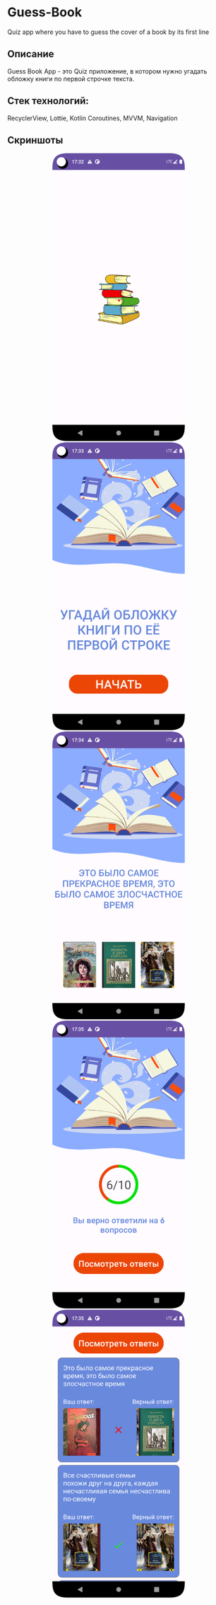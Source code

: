 # Guess-Book
Quiz app where you have to guess the cover of a book by its first line

## Описание

Guess Book App - это Quiz приложение, в котором нужно угадать обложку книги по первой строчке текста.

## Стек технологий: 

RecyclerView, Lottie, Kotlin Coroutines, MVVM, Navigation

## Скриншоты

<div align="center">
  <img src="https://github.com/rayViSs/Guess-Book/blob/main/screenshots/Screenshot_splashscreen.png" alt="splashscreen" width="300">
  <img src="https://github.com/rayViSs/Guess-Book/blob/main/screenshots/Screenshot_startFragment.png" alt="startscreen" width="300">
  <img src="https://github.com/rayViSs/Guess-Book/blob/main/screenshots/Screenshot_quiz.png" alt="quiz" width="300">
  <img src="https://github.com/rayViSs/Guess-Book/blob/main/screenshots/Screenshot_results.png" alt="results" width="300">
  <img src="https://github.com/rayViSs/Guess-Book/blob/main/screenshots/Screenshot_answers.png" alt="rightanswers" width="300">
</div>
